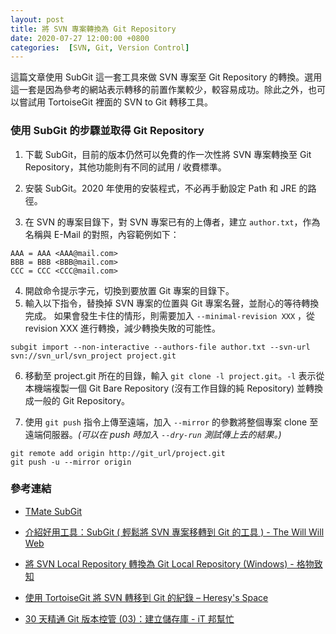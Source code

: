 ```yaml
---
layout: post
title: 將 SVN 專案轉換為 Git Repository
date: 2020-07-27 12:00:00 +0800
categories:  [SVN, Git, Version Control]
--- 
```


這篇文章使用 SubGit 這一套工具來做 SVN 專案至 Git Repository 的轉換。選用這一套是因為參考的網站表示轉移的前置作業較少，較容易成功。除此之外，也可以嘗試用 TortoiseGit 裡面的 SVN to Git 轉移工具。

### 使用 SubGit 的步驟並取得 Git Repository

1. 下載 SubGit，目前的版本仍然可以免費的作一次性將 SVN 專案轉換至 Git Repository，其他功能則有不同的試用 / 收費標準。

2. 安裝 SubGit。2020 年使用的安裝程式，不必再手動設定 Path 和 JRE 的路徑。

3. 在 SVN 的專案目錄下，對 SVN 專案已有的上傳者，建立 `author.txt`，作為名稱與 E-Mail 的對照，內容範例如下：
```
AAA = AAA <AAA@mail.com>
BBB = BBB <BBB@mail.com>
CCC = CCC <CCC@mail.com>
```
4. 開啟命令提示字元，切換到要放置 Git 專案的目錄下。
5. 輸入以下指令，替換掉 SVN 專案的位置與 Git 專案名聲，並耐心的等待轉換完成。 如果會發生卡住的情形，則需要加入 `--minimal-revision XXX` ，從 revision XXX 進行轉換，減少轉換失敗的可能性。
```
subgit import --non-interactive --authors-file author.txt --svn-url svn://svn_url/svn_project project.git
```
6. 移動至 project.git 所在的目錄，輸入 `git clone -l project.git`。`-l` 表示從本機端複製一個 Git Bare Repository (沒有工作目錄的純 Repository) 並轉換成一般的 Git Repository。

7. 使用 `git push` 指令上傳至遠端，加入 `--mirror` 的參數將整個專案 clone 至遠端伺服器。*(可以在 push 時加入 `--dry-run` 測試傳上去的結果。)*

```
git remote add origin http://git_url/project.git
git push -u --mirror origin
```

### 參考連結

- [TMate SubGit](https://subgit.com/)

- [介紹好用工具：SubGit ( 輕鬆將 SVN 專案移轉到 Git 的工具 ) - The Will Will Web](https://blog.miniasp.com/post/2014/09/06/Useful-tools-SubGit-svn-to-git-migration)

- [將 SVN Local Repository 轉換為 Git Local Repository (Windows) - 格物致知](https://amobiz.github.io/2014/09/07/convert-svn-local-repository-to-git-local-repository-windows/)

- [使用 TortoiseGit 將 SVN 轉移到 Git 的紀錄 – Heresy's Space](https://kheresy.wordpress.com/2013/07/18/convert-svn-to-git-with-tortoisegit/)

- [30 天精通 Git 版本控管 (03)：建立儲存庫 - iT 邦幫忙](https://ithelp.ithome.com.tw/articles/10132804)
